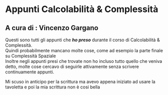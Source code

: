# Appunti Calcolabilità & Complessità

## A cura di : Vincenzo Gargano

Questi sono tutti gli appunti che **_ho preso_** durante il corso di Calcolabilità & Complessità. <br>
Quindi probabilmente mancano molte cose, come ad esempio la parte finale su Complessità Spaziale <br>
Inoltre negli appunti presi che trovate non ho incluso tutto quello che veniva detto, molte cose
cercavo di seguirle attivamente senza scrivere continuamente appunti.

Mi scuso in anticipo per la scrittura ma avevo appena iniziato ad usare la tavoletta e poi la mia scrittura non è cosi bella


